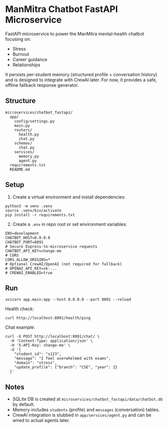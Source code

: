 # ManMitra Chatbot FastAPI Microservice

FastAPI microservice to power the ManMitra mental-health chatbot focusing on:
- Stress
- Burnout
- Career guidance
- Relationships

It persists per-student memory (structured profile + conversation history) and is designed to integrate with CrewAI later. For now, it provides a safe, offline fallback response generator.

## Structure

```
microservices/chatbot_fastapi/
  app/
    config/settings.py
    main.py
    routers/
      health.py
      chat.py
    schemas/
      chat.py
    services/
      memory.py
      agent.py
  requirements.txt
  README.md
```

## Setup

1. Create a virtual environment and install dependencies:

```
python3 -m venv .venv
source .venv/bin/activate
pip install -r requirements.txt
```

2. Create a `.env` in repo root or set environment variables:

```
ENV=development
CHATBOT_HOST=0.0.0.0
CHATBOT_PORT=8091
# Secure Express-to-microservice requests
CHATBOT_API_KEY=change-me
# CORS
CORS_ALLOW_ORIGINS=*
# Optional CrewAI/OpenAI (not required for fallback)
# OPENAI_API_KEY=sk-...
# CREWAI_ENABLED=true
```

## Run

```
uvicorn app.main:app --host 0.0.0.0 --port 8091 --reload
```

Health check:

```
curl http://localhost:8091/health/ping
```

Chat example:

```
curl -X POST http://localhost:8091/chat/ \
  -H 'Content-Type: application/json' \
  -H 'X-API-Key: change-me' \
  -d '{
    "student_id": "s123",
    "message": "I feel overwhelmed with exams",
    "domain": "stress",
    "update_profile": {"branch": "CSE", "year": 2}
  }'
```

## Notes
- SQLite DB is created at `microservices/chatbot_fastapi/data/chatbot.db` by default.
- Memory includes `students` (profile) and `messages` (conversation) tables.
- CrewAI integration is stubbed in `app/services/agent.py` and can be wired to actual agents later.
